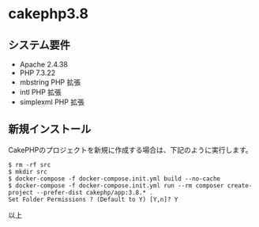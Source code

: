 # cakephp3.8

## システム要件
* Apache 2.4.38
* PHP 7.3.22
* mbstring PHP 拡張
* intl PHP 拡張
* simplexml PHP 拡張

## 新規インストール
CakePHPのプロジェクトを新規に作成する場合は、下記のように実行します。

```
$ rm -rf src
$ mkdir src
$ docker-compose -f docker-compose.init.yml build --no-cache
$ docker-compose -f docker-compose.init.yml run --rm composer create-project --prefer-dist cakephp/app:3.8.* .
Set Folder Permissions ? (Default to Y) [Y,n]? Y
```

以上
